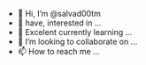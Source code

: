- 👋 Hi, I’m @salvad00tm
- 👀 have, interested in ...
- 🌱 Excelent currently learning ...
- 💞️ I’m looking to collaborate on ...
- 📫 How to reach me ...

<!---
salvad00tm/salvad00tm is a ✨ special ✨ repository because its `README.md` (this file) appears on your GitHub profile.
You can click the Preview link to take a look at your changes.
--->
